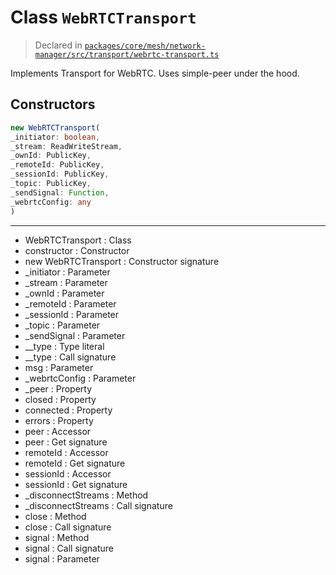 # Class `WebRTCTransport`
> Declared in [`packages/core/mesh/network-manager/src/transport/webrtc-transport.ts`](https://github.com/dxos/protocols/blob/main/packages/core/mesh/network-manager/src/transport/webrtc-transport.ts#L21)

Implements Transport for WebRTC. Uses simple-peer under the hood.

## Constructors
```ts
new WebRTCTransport(
_initiator: boolean,
_stream: ReadWriteStream,
_ownId: PublicKey,
_remoteId: PublicKey,
_sessionId: PublicKey,
_topic: PublicKey,
_sendSignal: Function,
_webrtcConfig: any
)
```

---
- WebRTCTransport : Class
- constructor : Constructor
- new WebRTCTransport : Constructor signature
- _initiator : Parameter
- _stream : Parameter
- _ownId : Parameter
- _remoteId : Parameter
- _sessionId : Parameter
- _topic : Parameter
- _sendSignal : Parameter
- __type : Type literal
- __type : Call signature
- msg : Parameter
- _webrtcConfig : Parameter
- _peer : Property
- closed : Property
- connected : Property
- errors : Property
- peer : Accessor
- peer : Get signature
- remoteId : Accessor
- remoteId : Get signature
- sessionId : Accessor
- sessionId : Get signature
- _disconnectStreams : Method
- _disconnectStreams : Call signature
- close : Method
- close : Call signature
- signal : Method
- signal : Call signature
- signal : Parameter
